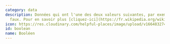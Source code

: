 ```yaml
---
category: data
description: Données qui ont l'une des deux valeurs suivantes, par exemple vrai et
  faux. Pour en savoir plus [cliquez-ici](https://fr.wikipedia.org/wiki/Booléen)
icon: https://res.cloudinary.com/helpful-places/image/upload/v1664832749/dtpr-icons/data/boolean_rrtxiv.svg
id: boolean
name: Booléen
---
```

